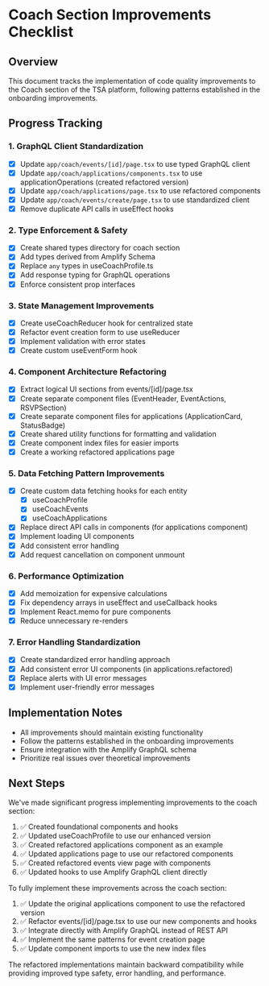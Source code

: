 # Coach Section Improvements Checklist

## Overview

This document tracks the implementation of code quality improvements to the Coach section of the TSA platform, following patterns established in the onboarding improvements.

## Progress Tracking

### 1. GraphQL Client Standardization

- [x] Update `app/coach/events/[id]/page.tsx` to use typed GraphQL client
- [x] Update `app/coach/applications/components.tsx` to use applicationOperations (created refactored version)
- [x] Update `app/coach/applications/page.tsx` to use refactored components
- [x] Update `app/coach/events/create/page.tsx` to use standardized client
- [x] Remove duplicate API calls in useEffect hooks

### 2. Type Enforcement & Safety

- [x] Create shared types directory for coach section
- [x] Add types derived from Amplify Schema
- [x] Replace `any` types in useCoachProfile.ts
- [x] Add response typing for GraphQL operations
- [x] Enforce consistent prop interfaces

### 3. State Management Improvements

- [x] Create useCoachReducer hook for centralized state
- [x] Refactor event creation form to use useReducer
- [x] Implement validation with error states
- [x] Create custom useEventForm hook

### 4. Component Architecture Refactoring

- [x] Extract logical UI sections from events/[id]/page.tsx
- [x] Create separate component files (EventHeader, EventActions, RSVPSection)
- [x] Create separate component files for applications (ApplicationCard, StatusBadge)
- [x] Create shared utility functions for formatting and validation
- [x] Create component index files for easier imports
- [x] Create a working refactored applications page

### 5. Data Fetching Pattern Improvements

- [x] Create custom data fetching hooks for each entity
  - [x] useCoachProfile
  - [x] useCoachEvents
  - [x] useCoachApplications
- [x] Replace direct API calls in components (for applications component)
- [x] Implement loading UI components
- [x] Add consistent error handling
- [x] Add request cancellation on component unmount

### 6. Performance Optimization

- [x] Add memoization for expensive calculations
- [x] Fix dependency arrays in useEffect and useCallback hooks
- [x] Implement React.memo for pure components
- [x] Reduce unnecessary re-renders

### 7. Error Handling Standardization

- [x] Create standardized error handling approach
- [x] Add consistent error UI components (in applications.refactored)
- [x] Replace alerts with UI error messages
- [x] Implement user-friendly error messages

## Implementation Notes

- All improvements should maintain existing functionality
- Follow the patterns established in the onboarding improvements
- Ensure integration with the Amplify GraphQL schema
- Prioritize real issues over theoretical improvements

## Next Steps

We've made significant progress implementing improvements to the coach section:

1. ✅ Created foundational components and hooks
2. ✅ Updated useCoachProfile to use our enhanced version
3. ✅ Created refactored applications component as an example
4. ✅ Updated applications page to use our refactored components
5. ✅ Created refactored events view page with components
6. ✅ Updated hooks to use Amplify GraphQL client directly

To fully implement these improvements across the coach section:

1. ✅ Update the original applications component to use the refactored version
2. ✅ Refactor events/[id]/page.tsx to use our new components and hooks
3. ✅ Integrate directly with Amplify GraphQL instead of REST API
4. ✅ Implement the same patterns for event creation page
5. ✅ Update component imports to use the new index files

The refactored implementations maintain backward compatibility while providing improved type safety, error handling, and performance.
